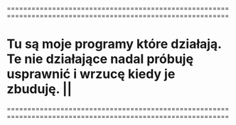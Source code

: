 ============================================================================================================
# Tu są moje programy które działają. Te nie działające nadal próbuję usprawnić i wrzucę kiedy je zbuduję. ||
============================================================================================================